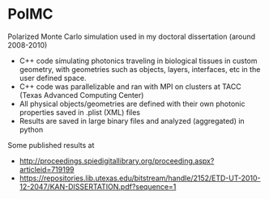 # PolMC
Polarized Monte Carlo simulation used in my doctoral dissertation (around 2008-2010)
- C++ code simulating photonics traveling in biological tissues in custom geometry, with geometries such as objects, layers, interfaces, etc in the user defined space.
- C++ code was parallelizable and ran with MPI on clusters at TACC (Texas Advanced Computing Center)
- All physical objects/geometries are defined with their own photonic properties saved in .plist (XML) files
- Results are saved in large binary files and analyzed (aggregated) in python

Some published results at
- http://proceedings.spiedigitallibrary.org/proceeding.aspx?articleid=719199
- https://repositories.lib.utexas.edu/bitstream/handle/2152/ETD-UT-2010-12-2047/KAN-DISSERTATION.pdf?sequence=1
